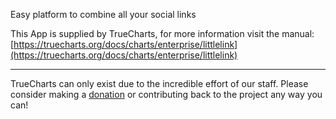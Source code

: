 Easy platform to combine all your social links

This App is supplied by TrueCharts, for more information visit the manual: [https://truecharts.org/docs/charts/enterprise/littlelink](https://truecharts.org/docs/charts/enterprise/littlelink)

---

TrueCharts can only exist due to the incredible effort of our staff.
Please consider making a [donation](https://truecharts.org/docs/about/sponsor) or contributing back to the project any way you can!
